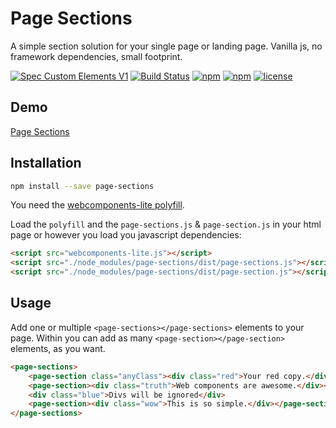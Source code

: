 # Page Sections
A simple section solution for your single page or landing page. Vanilla js, no framework dependencies, small footprint.

[![Spec Custom Elements V1](https://img.shields.io/badge/spec-custom%20elements%20v1-F52757.svg?style=flat-square)](https://www.w3.org/TR/custom-elements/)
[![Build Status](https://img.shields.io/travis/nuclei/page-sections/master.svg?style=flat-square)](https://travis-ci.org/nuclei/page-sections) [![npm](https://img.shields.io/npm/v/page-sections.svg?style=flat-square)](https://www.npmjs.com/package/page-sections) [![npm](https://img.shields.io/npm/dt/page-sections.svg?style=flat-square)](https://www.npmjs.com/package/page-sections) [![license](https://img.shields.io/github/license/nuclei/page-sections.svg?style=flat-square)](https://github.com/nuclei/page-sections/blob/master/LICENSE)

## Demo
[Page Sections](https://nuclei.github.io/page-sections/index.html)

## Installation
```bash
npm install --save page-sections
```

You need the [webcomponents-lite polyfill](https://github.com/webcomponents/webcomponentsjs).

Load the `polyfill` and the `page-sections.js` & `page-section.js` in your html page or however you load you javascript dependencies:

```html
<script src="webcomponents-lite.js"></script>
<script src="./node_modules/page-sections/dist/page-sections.js"></script>
<script src="./node_modules/page-sections/dist/page-section.js"></script>
```

## Usage
Add one or multiple `<page-sections></page-sections>` elements to your page. Within you can add as many `<page-section></page-section>` elements, as you want.

```html
<page-sections>
    <page-section class="anyClass"><div class="red">Your red copy.</div></page-section>
    <page-section><div class="truth">Web components are awesome.</div></page-section>
    <div class="blue">Divs will be ignored</div>
    <page-section><div class="wow">This is so simple.</div></page-section>
</page-sections>
```
